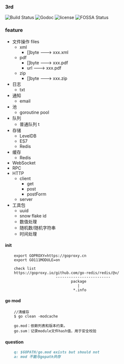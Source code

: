 ### 3rd
<img src="https://camo.githubusercontent.com/20065c601e7a02381bee3a76007952d94dcb3f2d/68747470733a2f2f7472617669732d63692e6f72672f6f6c69766572652f656c61737469632e7376673f6272616e63683d72656c656173652d6272616e63682e7636" alt="Build Status" style="max-width:100%;"/>
<img src="https://camo.githubusercontent.com/2afd9bd1040ee3eca5d58a22b67cf1fd86057ffb/687474703a2f2f696d672e736869656c64732e696f2f62616467652f676f646f632d7265666572656e63652d626c75652e7376673f7374796c653d666c6174" alt="Godoc" style="max-width:100%;"/>
<img src="https://camo.githubusercontent.com/80a3f4387388a340de7d3b66176e2a53c56d2ea5/687474703a2f2f696d672e736869656c64732e696f2f62616467652f6c6963656e73652d4d49542d7265642e7376673f7374796c653d666c6174" alt="license" style="max-width:100%;"/>
<img src="https://camo.githubusercontent.com/98181c2cd08d758e1824b7466ebd326f5f81c1ac/68747470733a2f2f6170702e666f7373612e696f2f6170692f70726f6a656374732f6769742532426769746875622e636f6d2532466f6c6976657265253246656c61737469632e7376673f747970653d736869656c64" alt="FOSSA Status" style="max-width:100%;"/>


### feature
 * 文件操作 files
   * xml
     * []byte ---> xxx.xml
   * pdf 
     * []byte ---> xxx.pdf
     * url    ---> xxx.pdf
   * zip
     * []byte ---> xxx.zip
 * 日志
   * txt
 * 通知
   * email
 * 池
   * goroutine pool
 * 队列
   * 普通队列 t
 * 存储
   * LevelDB
   * ES7
   * Redis
 * 缓存
   * Redis
 * WebSocket
 * RPC 
 * HTTP
   * client
      * get
      * post
      * postForm
   * server
 * 工具包
   * uuid
   * snow flake id
   * 数值处理
   * 随机数/随机字符串
   * 时间处理
        
#### init
````shell
    export GOPROXY=https://goproxy.cn
    export GO111MODULE=on
    
    check list
    https://goproxy.io/github.com/go-redis/redis/@v/
                       -------------------------
                              package
                                 |
                               *.info
````

#### go mod
````shell
    //清缓存
    $ go clean -modcache

    go.mod：依赖列表和版本约束。
    go.sum：记录module文件hash值，用于安全校验
````

#### question
````md
    q: $GOPATH/go.mod exists but should not
    a: mod 不能与gopath共存
````
